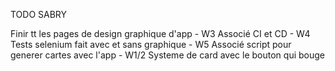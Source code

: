TODO SABRY

Finir tt les pages de design graphique d'app - W3
Associé CI et CD - W4
Tests selenium fait avec et sans graphique - W5
Associé script pour generer cartes avec l'app - W1/2
Systeme de card avec le bouton qui bouge
